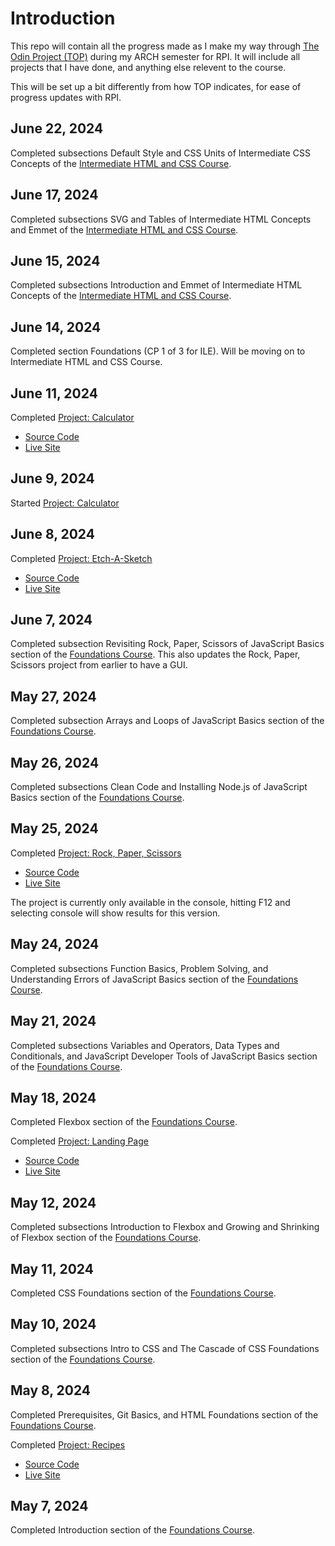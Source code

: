 # Introduction

This repo will contain all the progress made as I make my way through [The Odin Project (TOP)](https://www.theodinproject.com/) during my ARCH semester for RPI. It will include all projects that I have done, and anything else relevent to the course.

This will be set up a bit differently from how TOP indicates, for ease of progress updates with RPI.

## June 22, 2024

Completed subsections Default Style and CSS Units of Intermediate CSS Concepts of the [Intermediate HTML and CSS Course](https://www.theodinproject.com/paths/full-stack-javascript/courses/intermediate-html-and-css).

## June 17, 2024

Completed subsections SVG and Tables of Intermediate HTML Concepts and Emmet of the [Intermediate HTML and CSS Course](https://www.theodinproject.com/paths/full-stack-javascript/courses/intermediate-html-and-css).

## June 15, 2024

Completed subsections Introduction and Emmet of Intermediate HTML Concepts of the [Intermediate HTML and CSS Course](https://www.theodinproject.com/paths/full-stack-javascript/courses/intermediate-html-and-css).

## June 14, 2024

Completed section Foundations (CP 1 of 3 for ILE). Will be moving on to Intermediate HTML and CSS Course.

## June 11, 2024

Completed [Project: Calculator](https://www.theodinproject.com/lessons/foundations-calculator)
- [Source Code](https://github.com/Fuzzabee/odin-calculator)
- [Live Site](https://fuzzabee.github.io/odin-calculator/)

## June 9, 2024

Started [Project: Calculator](https://www.theodinproject.com/lessons/foundations-calculator)

## June 8, 2024

Completed [Project: Etch-A-Sketch](https://www.theodinproject.com/lessons/foundations-etch-a-sketch)
- [Source Code](https://github.com/Fuzzabee/odin-etch-a-sketch)
- [Live Site](https://fuzzabee.github.io/odin-etch-a-sketch/)

## June 7, 2024

Completed subsection Revisiting Rock, Paper, Scissors of JavaScript Basics section of the [Foundations Course](https://www.theodinproject.com/paths/foundations/courses/foundations). This also updates the Rock, Paper, Scissors project from earlier to have a GUI.

## May 27, 2024

Completed subsection Arrays and Loops of JavaScript Basics section of the [Foundations Course](https://www.theodinproject.com/paths/foundations/courses/foundations).

## May 26, 2024

Completed subsections Clean Code and Installing Node.js of JavaScript Basics section of the [Foundations Course](https://www.theodinproject.com/paths/foundations/courses/foundations).

## May 25, 2024

Completed [Project: Rock, Paper, Scissors](https://www.theodinproject.com/lessons/foundations-rock-paper-scissors)
- [Source Code](https://github.com/Fuzzabee/odin-rock-paper-scissors)
- [Live Site](https://fuzzabee.github.io/odin-rock-paper-scissors/)

The project is currently only available in the console, hitting F12 and selecting console will show results for this version.

## May 24, 2024

Completed subsections Function Basics, Problem Solving, and Understanding Errors of JavaScript Basics section of the [Foundations Course](https://www.theodinproject.com/paths/foundations/courses/foundations).

## May 21, 2024

Completed subsections Variables and Operators, Data Types and Conditionals, and JavaScript Developer Tools of JavaScript Basics section of the [Foundations Course](https://www.theodinproject.com/paths/foundations/courses/foundations).

## May 18, 2024

Completed Flexbox section of the [Foundations Course](https://www.theodinproject.com/paths/foundations/courses/foundations).

Completed [Project: Landing Page](https://www.theodinproject.com/lessons/foundations-landing-page)
- [Source Code](https://github.com/Fuzzabee/odin-landing-page)
- [Live Site](https://fuzzabee.github.io/odin-landing-page/)

## May 12, 2024

Completed subsections Introduction to Flexbox and Growing and Shrinking of Flexbox section of the [Foundations Course](https://www.theodinproject.com/paths/foundations/courses/foundations).

## May 11, 2024

Completed CSS Foundations section of the [Foundations Course](https://www.theodinproject.com/paths/foundations/courses/foundations).

## May 10, 2024

Completed subsections Intro to CSS and The Cascade of CSS Foundations section of the [Foundations Course](https://www.theodinproject.com/paths/foundations/courses/foundations).

## May 8, 2024

Completed Prerequisites, Git Basics, and HTML Foundations section of the [Foundations Course](https://www.theodinproject.com/paths/foundations/courses/foundations).

Completed [Project: Recipes](https://www.theodinproject.com/lessons/foundations-recipes)
- [Source Code](https://github.com/Fuzzabee/odin-recipes)
- [Live Site](https://fuzzabee.github.io/odin-recipes/)

## May 7, 2024

Completed Introduction section of the [Foundations Course](https://www.theodinproject.com/paths/foundations/courses/foundations).
